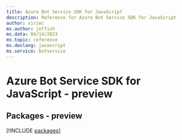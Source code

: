 ```yaml
---
title: Azure Bot Service SDK for JavaScript
description: Reference for Azure Bot Service SDK for JavaScript
author: xirzec
ms.author: jeffish
ms.data: 04/14/2023
ms.topic: reference
ms.devlang: javascript
ms.service: botservice
---
```

# Azure Bot Service SDK for JavaScript - preview
## Packages - preview
[!INCLUDE [packages](bot-service-index.md)]